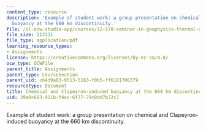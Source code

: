 ```yaml
---
content_type: resource
description: 'Example of student work: a group presentation on chemical and Clapeyron-induced
  buoyancy at the 660 km discontinuity.'
file: /ol-ocw-studio-app/courses/12-570-seminar-in-geophysics-thermal-and-chemical-evolution-of-the-earth-spring-2005/39a0c683911bf4ac6f7779c8dd7b72c7_grp4prsnttn80305.pdf
file_size: 213131
file_type: application/pdf
learning_resource_types:
- Assignments
license: https://creativecommons.org/licenses/by-nc-sa/4.0/
ocw_type: OCWFile
parent_title: Assignments
parent_type: CourseSection
parent_uid: c64d9a83-9513-5163-f0b5-ff6181706379
resourcetype: Document
title: Chemical and Clapeyron-induced buoyancy at the 660 km discontinuity
uid: 39a0c683-911b-f4ac-6f77-79c8dd7b72c7
---
```

Example of student work: a group presentation on chemical and Clapeyron-induced buoyancy at the 660 km discontinuity.